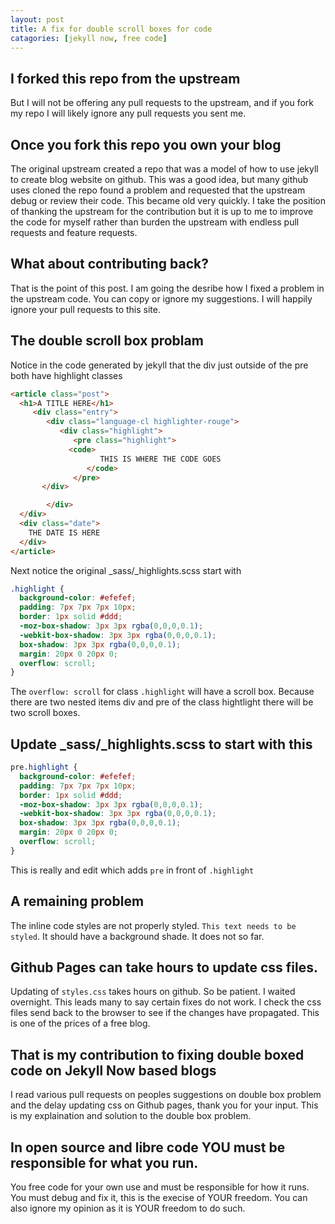 ```yaml
---
layout: post
title: A fix for double scroll boxes for code
catagories: [jekyll now, free code]
---
```

## I forked this repo from the upstream
But I will not be offering any pull requests to the upstream, and if you fork my repo
I will likely ignore any pull requests you sent me.

## Once you fork this repo you own your blog
The original upstream created a repo that was a model of how to use jekyll to create blog website
on github. This was a good idea, but many github uses cloned the repo found a problem and requested
that the upstream debug or review their code. This became old very quickly.
I take the position of thanking the upstream for the contribution but it is up to me to improve the code
for myself rather than burden the upstream with endless pull requests and feature requests.

## What about contributing back?
That is the point of this post. I am going the desribe how I fixed a problem in the upstream code.
You can copy or ignore my suggestions. I will happily ignore your pull requests to this site.

## The double scroll box problam

Notice in the code generated by jekyll that the div just outside of the pre both have highlight classes

```html
<article class="post">
  <h1>A TITLE HERE</h1>
     <div class="entry">
        <div class="language-cl highlighter-rouge">
           <div class="highlight">
              <pre class="highlight">
	         <code>
                    THIS IS WHERE THE CODE GOES
                 </code>
              </pre>
	   </div>

        </div>
  </div>
  <div class="date">
    THE DATE IS HERE
  </div>
</article>
```

Next notice the original _sass/_highlights.scss start with

```css
.highlight {
  background-color: #efefef;
  padding: 7px 7px 7px 10px;
  border: 1px solid #ddd;
  -moz-box-shadow: 3px 3px rgba(0,0,0,0.1);
  -webkit-box-shadow: 3px 3px rgba(0,0,0,0.1);
  box-shadow: 3px 3px rgba(0,0,0,0.1);
  margin: 20px 0 20px 0;
  overflow: scroll;
}
```

The `overflow: scroll` for class `.highlight` will have a scroll box. Because there are two nested items div and pre of the class hightlight there will be two scroll boxes.

## Update _sass/_highlights.scss to start with this

```css
pre.highlight {
  background-color: #efefef;
  padding: 7px 7px 7px 10px;
  border: 1px solid #ddd;
  -moz-box-shadow: 3px 3px rgba(0,0,0,0.1);
  -webkit-box-shadow: 3px 3px rgba(0,0,0,0.1);
  box-shadow: 3px 3px rgba(0,0,0,0.1);
  margin: 20px 0 20px 0;
  overflow: scroll;
}
```

This is really and edit which adds `pre` in front of `.highlight`

## A remaining problem
The inline code styles are not properly styled.
`This text needs to be styled`. It should have a background shade.
It does not so far.

## Github Pages can take hours to update css files.

Updating of `styles.css` takes hours on github. So be patient. I waited overnight.
This leads many to say certain fixes do not work.
I check the css files send back to the browser to see if the changes have propagated.
This is one of the prices of a free blog.

## That is my contribution to fixing double boxed code on Jekyll Now based blogs

I read various pull requests on peoples suggestions on double box problem and the delay updating css on Github pages, thank you for your input. This is my explaination and solution to the double box problem.

## In open source and libre code YOU must be responsible for what you run.

You free code for your own use and must be responsible for how it runs.
You must debug and fix it, this is the execise of YOUR freedom.
You can also ignore my opinion as it is YOUR freedom to do such.